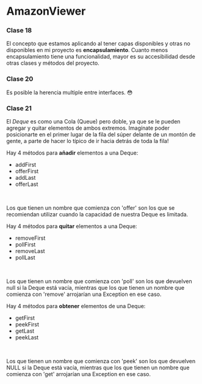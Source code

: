# AmazonViewer

### Clase 18
El concepto que estamos aplicando al tener capas disponibles y otras no disponibles en mi proyecto es **encapsulamiento**. 
Cuanto menos encapsulamiento tiene una funcionalidad, mayor es su accesibilidad desde otras clases y métodos del proyecto.

### Clase 20
Es posible la herencia multiple entre interfaces. 😳

### Clase 21
El _Deque_ es como una Cola (Queue) pero doble, ya que se le pueden agregar y quitar elementos de ambos extremos. 
Imagínate poder posicionarte en el primer lugar de la fila del súper delante de un montón de gente, a parte de hacer lo típico de ir hacia detrás de toda la fila! 
</br>

Hay 4 métodos para **añadir** elementos a una Deque:
- addFirst
- offerFirst 
- addLast
- offerLast
</br>

Los que tienen un nombre que comienza con 'offer' son los que se recomiendan utilizar cuando la capacidad de nuestra Deque es limitada.
</br>

Hay 4 métodos para **quitar** elementos a una Deque:
- removeFirst
- pollFirst 
- removeLast
- pollLast
</br>

Los que tienen un nombre que comienza con 'poll' son los que devuelven null si la Deque está vacía, 
mientras que los que tienen un nombre que comienza con 'remove' arrojarían una Exception en ese caso.
</br>

Hay 4 métodos para **obtener** elementos de una Deque:
- getFirst
- peekFirst 
- getLast
- peekLast
</br>

Los que tienen un nombre que comienza con 'peek' son los que devuelven NULL si la Deque está vacía, 
mientras que los que tienen un nombre que comienza con 'get' arrojarían una Exception en ese caso.